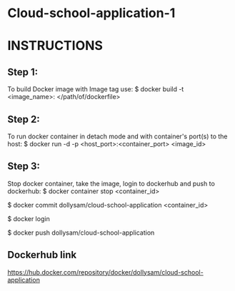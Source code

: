 # Cloud-school-application-1
INSTRUCTIONS
============

Step 1:
-------
To build Docker image with Image tag use:
$ docker build -t <image_name>:<tag> </path/of/dockerfile>

Step 2:
-------
To run docker container in detach mode and with container's port(s) to the host:
$ docker run -d -p <host_port>:<container_port> <image_id>

Step 3:
-------
Stop docker container, take the image, login to dockerhub and push to dockerhub:
$ docker container stop <container_id>

$ docker commit dollysam/cloud-school-application <container_id>

$ docker login

$ docker push dollysam/cloud-school-application

Dockerhub link
---------------
https://hub.docker.com/repository/docker/dollysam/cloud-school-application

